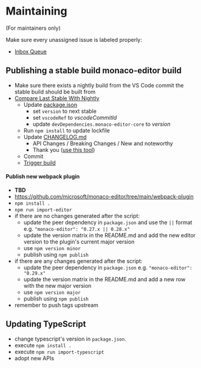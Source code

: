 # Maintaining

(For maintainers only)

Make sure every unassigned issue is labeled properly:

- [Inbox Queue](https://github.com/microsoft/monaco-editor/issues?q=is%3Aissue+is%3Aopen+no%3Aassignee+-label%3Afeature-request+-label%3Aupstream+-label%3A%22info-needed%22++-label%3Abug+)

## Publishing a stable build monaco-editor build

- Make sure there exists a nightly build from the VS Code commit the stable build should be built from
- [Compare Last Stable With Nightly](https://microsoft.github.io/monaco-editor/playground.html?source=v0.39.0-dev.20230606#XQAAAAKzBQAAAAAAAABBqQkHQ5NjdMjwa-jY7SIQ9S7DNlzs5W-mwj0fe1ZCDRFc9ws9XQE0SJE1jc2VKxhaLFIw9vEWSxW3yscw9ajfg2SGxNmVfIdymzfNMmpU96miXJZvs8c7gcyo98bKVzbks7HoMVAZiOQjzsGSo4vYRPplxTKh4qJ5_s9m1RB0u1a8RPwJXtmqrYtToAekuwuDQ2im8_QvtfSt1HbJIiHVd2zPiTBSeoC03JVOCBfBsHUM0AOblitxr0yoEKp5yCNj9Xx68iP2xX6l7R-oQQP0QegyE5JU_S6OAtnV--nu4J_lwqYHYrlBXuqsqRU-cKhSqrbrcWCxKMEmQyZkUHmM75vxSD8qepWmGk7BA4eU4YQI7tZ6g74Y0LXfIckS_2A-xIQYChatES1wLXoLosL4FhDqugt7bJg6Lelf09SdwM_NgJuVqmU8jOyMkHaKZ4nkZt61mFhR3Wa4KUfFUTCro6cKL3tIHInvgOfg8gpWdNOKy19pICfKSDYlWkn6rPgZxR0b-KCbY8K3_B6h8_TU8JfXlva5OmzfgvNBQcN_UE95r5zuBUua8JDaVLTOUKDRsOj5DYNx9KGGgicA2qjH3IlyyuOfgPTmNssWQv496rVgpqm4Zpt3DGSDY-1vxbGQe7m135DxLbACD70fgH8-C-ou2umXUKDrJbZJI2EFFMvzvZVBZVEp7Fa2j7161WJ_oyFj1HvHtTMvvrE_0P2g-u--1zh_9OHJ_ybwLAA)
  - Update [package.json](./package.json)
    - set `version` to next stable
    - set `vscodeRef` to _vscodeCommitId_
    - update `devDependencies.monaco-editor-core` to _version_
  - Run `npm install` to update lockfile
  - Update [CHANGELOG.md](./CHANGELOG.md)
    - API Changes / Breaking Changes / New and noteworthy
    - Thank you ([use this tool](https://vscode-tools.azurewebsites.net/acknowledgement/))
  - Commit
  - [Trigger build](https://dev.azure.com/monacotools/Monaco/_build?definitionId=416)

#### Publish new webpack plugin

- **TBD**
- https://github.com/microsoft/monaco-editor/tree/main/webpack-plugin
- `npm install .`
- `npm run import-editor`
- if there are no changes generated after the script:
  - update the peer dependency in `package.json` and use the `||` format e.g. `"monaco-editor": "0.27.x || 0.28.x"`
  - update the version matrix in the README.md and add the new editor version to the plugin's current major version
  - use `npm version minor`
  - publish using `npm publish`
- if there are any changes generated after the script:
  - update the peer dependency in `package.json` e.g. `"monaco-editor": "0.29.x"`
  - update the version matrix in the README.md and add a new row with the new major version
  - use `npm version major`
  - publish using `npm publish`
- remember to push tags upstream

## Updating TypeScript

- change typescript's version in `package.json`.
- execute `npm install .`
- execute `npm run import-typescript`
- adopt new APIs
